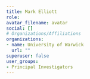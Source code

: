 ```yaml
---
title: Mark Elliott
role:
avatar_filename: avatar
social: []
# Organizations/Affiliations
organizations:
- name: University of Warwick
  url: ""
superuser: false
user_groups:
- Principal Investigators
---
```

